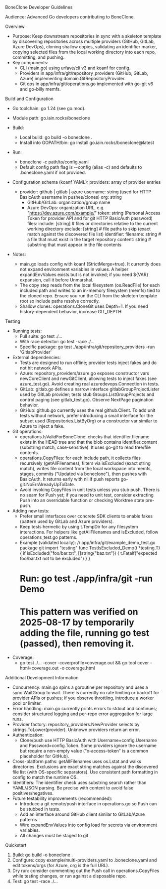BoneClone Developer Guidelines

Audience: Advanced Go developers contributing to BoneClone.

Overview
- Purpose: Keep downstream repositories in sync with a skeleton template by discovering repositories across multiple providers (GitHub, GitLab, Azure DevOps), cloning shallow copies, validating an identifier marker, copying selected files from the local working directory into each repo, committing, and pushing.
- Key components:
  - CLI (main.go) using urfave/cli v3 and koanf for config.
  - Providers in app/infra/git/repository_providers (GitHub, GitLab, Azure) implementing domain.GitRepositoryProvider.
  - Git ops in app/infra/git/operations.go implemented with go-git v6 and go-billy memfs.

Build and Configuration
- Go toolchain: go 1.24 (see go.mod).
- Module path: go.iain.rocks/boneclone
- Build:
  - Local build: go build -o boneclone .
  - Install into GOPATH/bin: go install go.iain.rocks/boneclone@latest
- Run:
  - boneclone -c path/to/config.yaml
  - Default config path flag is --config (alias -c) and defaults to .boneclone.yaml if not provided.
- Configuration schema (koanf YAML):
  providers: array of provider entries
    - provider: github | gitlab | azure
      username: string (used for HTTP BasicAuth username in pushes/clones)
      org: string
        - GitHub/GitLab: organization/group name
        - Azure DevOps: organization URL, e.g. "https://dev.azure.com/example/"
      token: string (Personal Access Token for provider API and for git HTTP BasicAuth password)
  files:
    include: [string]  # files or directories relative to the current working directory
    exclude: [string]  # file paths to skip (exact match against the discovered file list)
  identifier:
    filename: string   # a file that must exist in the target repository
    content: string    # substring that must appear in the file contents

- Notes:
  - main.go loads config with koanf (StrictMerge=true). It currently does not expand environment variables in values. A helper expandEnvValues exists but is not invoked; if you need ${VAR} expansion, call it before Unmarshal.
  - The copy step reads from the local filesystem (os.ReadFile) for each included path and writes to an in-memory filesystem (memfs) tied to the cloned repo. Ensure you run the CLI from the skeleton template root so include paths resolve correctly.
  - Shallow clones: operations.CloneGit uses Depth=1. If you need history-dependent behavior, increase GIT_DEPTH.

Testing
- Running tests:
  - Full suite: go test ./...
  - With race detector: go test -race ./...
  - Specific package: go test ./app/infra/git/repository_providers -run 'GitlabProvider'
- External dependencies:
  - Tests are designed to run offline; provider tests inject fakes and do not hit network APIs.
  - Azure: repository_providers/azure.go exposes constructor vars newCoreClient and newGitClient, allowing tests to inject fakes (see azure_test.go). Avoid creating real azuredevops.Connection in tests.
  - GitLab: gitlab.go defines a narrow interface gitlabGroupProjectLister used by GitLab provider; tests stub Groups.ListGroupProjects and control paging (see gitlab_test.go). Observe NextPage pagination behavior.
  - GitHub: github.go currently uses the real github.Client. To add unit tests without network, prefer introducing a small interface for the subset used (Repositories.ListByOrg) or a constructor var similar to Azure to inject a fake.
- Git operations:
  - operations.IsValidForBoneClone: checks that identifier.filename exists in the HEAD tree and that the blob contains identifier.content (substring match, case-sensitive). It uses go-git to read tree/file contents.
  - operations.CopyFiles: for each include path, it collects files recursively (getAllFilenames), filters via isExcluded (exact string match), writes file content from the local workspace into memfs, stages, commits ("Updated via boneclone"), then pushes with BasicAuth. It returns early with nil if push reports go-git.NoErrAlreadyUpToDate.
  - Avoid invoking CopyFiles in unit tests unless you stub push. There is no seam for Push yet; if you need to unit test, consider extracting Push into an overridable function or checking Worktree state pre-push.
- Adding new tests:
  - Prefer small interfaces over concrete SDK clients to enable fakes (pattern used by GitLab and Azure providers).
  - Keep tests hermetic by using t.TempDir for any filesystem interactions. For helpers like getAllFilenames and isExcluded, follow operations_test.go patterns.
  - Example (validated locally):
    // app/infra/git/example_demo_test.go
    package git
    import "testing"
    func TestIsExcluded_Demo(t *testing.T) {
        if isExcluded("foo/bar.txt", []string{"baz.txt"}) {
            t.Fatalf("expected foo/bar.txt not to be excluded")
        }
    }
    # Run: go test ./app/infra/git -run Demo
    # This pattern was verified on 2025-08-17 by temporarily adding the file, running go test (passed), then removing it.
- Coverage:
  - go test ./... -cover -coverprofile=coverage.out && go tool cover -html=coverage.out -o coverage.html

Additional Development Information
- Concurrency: main.go spins a goroutine per repository and uses a sync.WaitGroup to wait. There is currently no rate limiting or backoff for provider APIs or pushes; if you observe throttling, introduce a worker pool or limiter.
- Error handling: main.go currently prints errors to stdout and continues; consider structured logging and per-repo error aggregation for large runs.
- Provider factory: repository_providers.NewProvider selects by strings.ToLower(provider). Unknown providers return an error.
- Authentication:
  - Clone/push use HTTP BasicAuth with Username=config.Username and Password=config.Token. Some providers ignore the username but require a non-empty value ("x-access-token" is a common placeholder for GitHub).
- Cross-platform paths: getAllFilenames uses os.Lstat and walks directories. Exclusions are exact string matches against the discovered file list (with OS-specific separators). Use consistent path formatting in config to match the runtime OS.
- Identifiers: The identifier check uses substring search rather than YAML/JSON parsing. Be precise with content to avoid false positives/negatives.
- Future testability improvements (recommended):
  - Introduce a git remote/push interface in operations.go so Push can be stubbed in tests.
  - Add an interface around GitHub client similar to GitLab/Azure patterns.
  - Wire expandEnvValues into config load for secrets via environment variables.
  - All changes must be staged to git

Quickstart
1) Build: go build -o boneclone .
2) Configure: copy example/multi-providers.yaml to .boneclone.yaml and edit tokens/orgs (for Azure, org is the full URL).
3) Dry run: consider commenting out the Push call in operations.CopyFiles while testing changes, or run against a disposable repo.
4) Test: go test -race ./...

